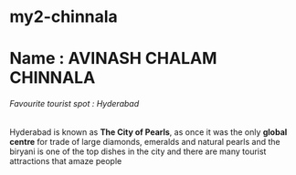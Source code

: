 # my2-chinnala
# Name : AVINASH CHALAM CHINNALA
######  Favourite tourist spot : Hyderabad 

Hyderabad is known as **The City of Pearls**, as once it was the only **global centre** for trade of large diamonds, emeralds and natural pearls and the biryani is one of the top dishes in the city and there are many tourist attractions that amaze people